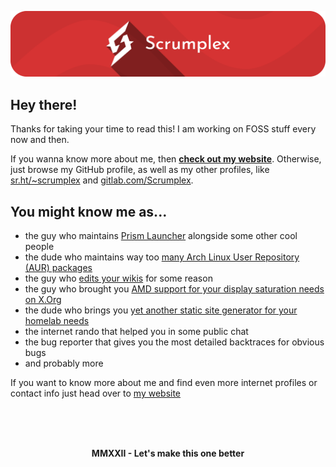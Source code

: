 ![Banner](assets/banners/github_banner.svg.png)

Hey there!
------------------------
Thanks for taking your time to read this! I am working on FOSS stuff every now and then.

If you wanna know more about me, then [**check out my website**](https://scrumplex.net).
Otherwise, just browse my GitHub profile, as well as my other profiles, like [sr.ht/~scrumplex](https://sr.ht/~scrumplex) and [gitlab.com/Scrumplex](https://gitlab.com/Scrumplex).

## You might know me as...
- the guy who maintains [Prism Launcher](https://github.com/PlaceholderMC/PrismLauncher) alongside some other cool people
- the dude who maintains way too [many Arch Linux User Repository (AUR) packages](https://aur.archlinux.org/packages/?SeB=M&K=Scrumplex)
- the guy who [edits your wikis](https://wiki.archlinux.org/title/Special:Contributions/Scrumplex) for some reason
- the guy who brought you [AMD support for your display saturation needs on X.Org](https://www.gamingonlinux.com/2020/04/missing-out-on-vibrancegui-for-linux-theres-a-project-for-that-and-now-a-fork-for-amd-too/)
- the dude who brings you [yet another static site generator for your homelab needs](https://sr.ht/~scrumplex/yahome/)
- the internet rando that helped you in some public chat
- the bug reporter that gives you the most detailed backtraces for obvious bugs
- and probably more

If you want to know more about me and find even more internet profiles or contact info just head over to [my website](https://scrumplex.net)

<br>
<br>
<br>
<p align="center"><strong>MMXXII - Let's make this one better</strong></p>
